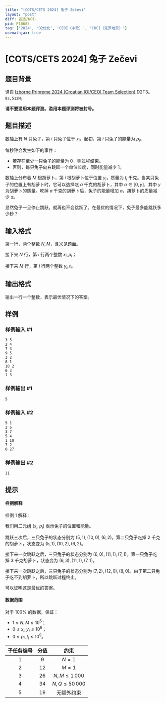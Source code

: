 ```yaml
---
title: "[COTS/CETS 2024] 兔子 Zečevi"
layout: "post"
diff: 省选/NOI-
pid: P10685
tag: ['2024', 'O2优化', 'CEOI（中欧）', 'COCI（克罗地亚）']
usemathjax: true
---
```


# [COTS/CETS 2024] 兔子 Zečevi
## 题目背景

译自 [Izborne Pripreme 2024 (Croatian IOI/CEOI Team Selection)](https://hsin.hr/pripreme2024/) D2T3。$\texttt{8s,512M}$。

**请不要滥用本题评测。滥用本题评测将被封号。**
## 题目描述


数轴上有 $N$ 只兔子，第 $i$ 只兔子位于 $x_i$，起初，第 $i$ 只兔子的能量为 $p_i$。

每秒钟会发生如下的事件：

- 若存在至少一只兔子的能量为 $0$，则过程结束。
- 否则，每只兔子向右跳跃一个单位长度，同时能量减少 $1$。

数轴上分布着 $M$ 根胡萝卜，第 $i$ 根胡萝卜位于位置 $y_i$，质量为 $t_i$ 千克。当某只兔子的位置上有胡萝卜时，它可以选择吃 $a$ 千克的胡萝卜，其中 $a\in [0, y]$，其中 $y$ 为胡萝卜的质量。吃掉 $a$ 千克的胡萝卜后，兔子的能量增加 $a$，胡萝卜的质量减少 $a$。

显然兔子一旦停止跳跃，就再也不会跳跃了。在最优的情况下，兔子最多能跳跃多少秒？
## 输入格式


第一行，两个整数 $N,M$，含义见题面。

接下来 $N$ 行，第 $i$ 行两个整数 $x_i,p_i$；

接下来 $M$ 行，第 $i$ 行两个整数 $y_i,t_i$。

## 输出格式


输出一行一个整数，表示最优情况下的答案。
## 样例

### 样例输入 #1
```
3 5
2 4
7 3
9 5
3 2
8 1
10 2
6 3
1 3
```
### 样例输出 #1
```
5
```
### 样例输入 #2
```
5 1
2 6
3 7
5 4
1 10
7 2
8 27
```
### 样例输出 #2
```
11
```
## 提示


#### 样例解释

样例 $1$ 解释：

我们用二元组 $(x_i,p_i)$ 表示兔子的位置和能量。

跳跃三次后，三只兔子的状态分别为 $(5,1),(10,0),(6,2)$。第二只兔子吃掉 $2$ 千克的胡萝卜，状态变为 $(5,1),(10,2),(6,2)$。

接下来一次跳跃之后，三只兔子的状态分别为 $(6,0),(11,1),(7,1)$。第一只兔子吃掉 $3$ 千克胡萝卜，状态变为 $(6,3),(11,1),(7,1)$。

接下来一次跳跃之后，三只兔子的状态分别为 $(7,2),(12,0),(8,0)$。由于第二只兔子吃不到胡萝卜，所以跳跃过程终止。

可以证明这是最优的答案。

#### 数据范围

对于 $100\%$ 的数据，保证： 

- $1\le N,M\le  10^5$；
- $0\le x_i,y_i\le 10^9$；
- $0\le p_i,t_i\le 10^9$。

| 子任务编号 | 分值 | 约束  |
|:-----:|:------:|:-------:|
| $1$  | $9$  | $N=1$   |
| $2$  | $12$  | $M=1$  |
| $3$  | $26$  | $N,M\le 1\, 000$ |
| $4$  | $34$  | $N,Q\le 50\, 000$ |
| $5$  | $19$  | 无额外约束 |

